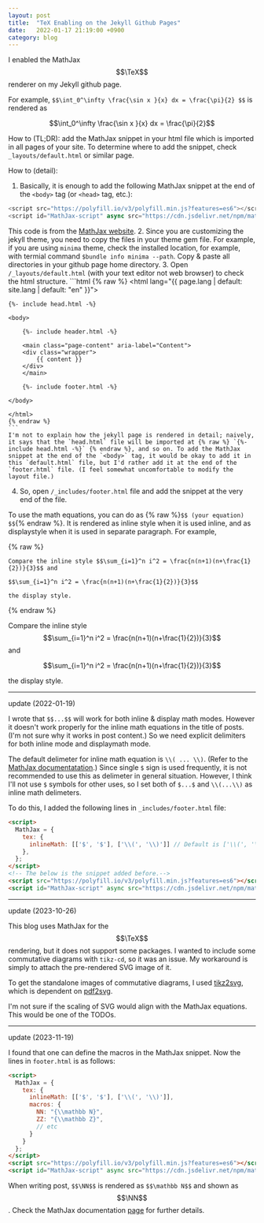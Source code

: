```yaml
---
layout: post
title:  "TeX Enabling on the Jekyll Github Pages"
date:   2022-01-17 21:19:00 +0900
category: blog
---
```


I enabled the MathJax $$\TeX$$ renderer on my Jekyll github page. 

For example, `$$\int_0^\infty \frac{\sin x }{x} dx = \frac{\pi}{2} $$` is rendered as

$$\int_0^\infty \frac{\sin x }{x} dx = \frac{\pi}{2}$$

How to (TL;DR): add the MathJax snippet in your html file which is imported in all pages of your site. To determine where to add the snippet, check `_layouts/default.html` or similar page.

How to (detail):
1. Basically, it is enough to add the following MathJax snippet at the end of the `<body>` tag (or `<head>` tag, etc.): 
```js
<script src="https://polyfill.io/v3/polyfill.min.js?features=es6"></script>
<script id="MathJax-script" async src="https://cdn.jsdelivr.net/npm/mathjax@3/es5/tex-mml-chtml.js"></script>
```
This code is from the [MathJax website](https://www.mathjax.org/#gettingstarted).
2. Since you are customizing the jekyll theme, you need to copy the files in your theme gem file. For example, if you are using `minima` theme, check the installed location, for example, with termial command `$bundle info minima --path`. Copy & paste all directories in your github page home directory. 
3. Open `/_layouts/default.html` (with your text editor not web browser) to check the html structure. 
    ```html
    {% raw %}
    <!DOCTYPE html>
    <html lang="{{ page.lang | default: site.lang | default: "en" }}">

    {%- include head.html -%}

    <body>

        {%- include header.html -%}

        <main class="page-content" aria-label="Content">
        <div class="wrapper">
            {{ content }}
        </div>
        </main>

        {%- include footer.html -%}

    </body>

    </html>
    {% endraw %}
    ```
    I'm not to explain how the jekyll page is rendered in detail; naively, it says that the `head.html` file will be imported at {% raw %} `{%- include head.html -%}` {% endraw %}, and so on. To add the MathJax snippet at the end of the `<body>` tag, it would be okay to add it in this `default.html` file, but I'd rather add it at the end of the `footer.html` file. (I feel somewhat uncomfortable to modify the layout file.)
4. So, open `/_includes/footer.html` file and add the snippet at the very end of the file. 

To use the math equations, you can do as {% raw %}`$$ (your equation) $$`{% endraw %}. It is rendered as inline style when it is used inline, and as displaystyle when it is used in separate paragraph. For example, 

{% raw %}
```
Compare the inline style $$\sum_{i=1}^n i^2 = \frac{n(n+1)(n+\frac{1}{2})}{3}$$ and

$$\sum_{i=1}^n i^2 = \frac{n(n+1)(n+\frac{1}{2})}{3}$$ 

the display style.
```
{% endraw %}

Compare the inline style $$\sum_{i=1}^n i^2 = \frac{n(n+1)(n+\frac{1}{2})}{3}$$ and

$$\sum_{i=1}^n i^2 = \frac{n(n+1)(n+\frac{1}{2})}{3}$$ 

the display style.

--- 
update (2022-01-19)

I wrote that `$$...$$` will work for both inline & display math modes. However it doesn't work properly for the inline math equations in the title of posts. (I'm not sure why it works in post content.) So we need explicit delimiters for both inline mode and displaymath mode.

The default delimeter for inline math equation is `\\( ... \\)`. (Refer to the [MathJax documentatation](https://docs.mathjax.org/en/latest/options/input/tex.html).) Since single `$` sign is used frequently, it is not recommended to use this as delimeter in general situation. However, I think I'll not use `$` symbols for other uses, so I set  both of `$...$` and ``\\(...\\)`` as inline math delimeters. 

To do this, I added the following lines in `_includes/footer.html` file:

```html
<script>
  MathJax = {
    tex: {
      inlineMath: [['$', '$'], ['\\(', '\\)']] // Default is ['\\(', '\\)']
    },
  };
</script>
<!-- The below is the snippet added before.-->
<script src="https://polyfill.io/v3/polyfill.min.js?features=es6"></script>
<script id="MathJax-script" async src="https://cdn.jsdelivr.net/npm/mathjax@3/es5/tex-mml-chtml.js"></script>
```

--- 
update (2023-10-26)

This blog uses MathJax for the $$\TeX$$ rendering, but it does not support some packages. I wanted to include some commutative diagrams with `tikz-cd`, so it was an issue. My workaround is simply to attach the pre-rendered SVG image of it. 

To get the standalone images of commutative diagrams, I used [tikz2svg](https://juan.benet.ai/blog/2014-03-09-tikz2svg/), which is dependent on [pdf2svg](https://formulae.brew.sh/formula/pdf2svg). 

I'm not sure if the scaling of SVG would align with the MathJax equations. This would be one of the TODOs.

--- 
update (2023-11-19)

I found that one can define the macros in the MathJax snippet. Now the lines in `footer.html` is as follows:

```html
<script>
  MathJax = { 
    tex: { 
      inlineMath: [['$', '$'], ['\\(', '\\)']], 
      macros: {
        NN: "{\\mathbb N}",
        ZZ: "{\\mathbb Z}",
        // etc
      } 
    }
  };
</script>
<script src="https://polyfill.io/v3/polyfill.min.js?features=es6"></script>
<script id="MathJax-script" async src="https://cdn.jsdelivr.net/npm/mathjax@3/es5/tex-mml-chtml.js"></script>
```
When writing post, `$$\NN$$` is rendered as `$$\mathbb N$$` and shown as $$\NN$$. Check the MathJax documentation [page](https://docs.mathjax.org/en/latest/input/tex/macros.html) for further details.
